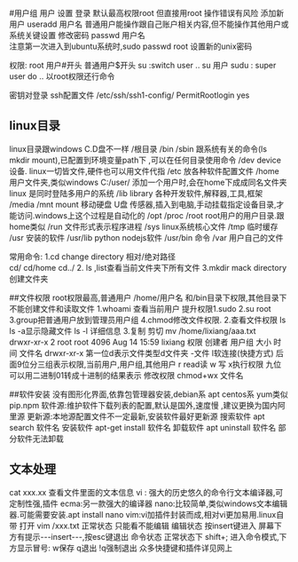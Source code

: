 #用户组  用户  设置  登录
默认最高权限root  但直接用root 操作错误有风险 
添加新用户  useradd  用户名    普通用户能操作跟自己账户相关内容,但不能操作其他用户或系统关键设置
修改密码  passwd  用户名  
注意第一次进入到ubuntu系统时,sudo passwd root  设置新的unix密码

权限:
root 用户#开头  普通用户$开头
su :switch user  ..   su  用户
sudu : super user do  ..   以root权限还行命令


密钥对登录
ssh配置文件  /etc/ssh/ssh1-config/  PermitRootlogin yes

## linux目录
linux目录跟windows  C.D盘不一样
/根目录
/bin  /sbin   跟系统有关的命令(ls mkdir mount),已配置到环境变量path下 ,可以在任何目录使用命令
/dev device 设备.   linux一切皆文件,硬件也可以用文件代指
/etc   放各种软件配置文件
/home  用户文件夹,类似windows C:/user/  添加一个用户时,会在home下成成同名文件夹
linux 是同时登陆多用户的系统
/lib library 各种开发软件,解释器,工具,框架
/media
/mnt  mount  移动硬盘 U盘  传感器,插入到电脑,手动挂载指定设备目录,才能访问.windows上这个过程是自动化的
/opt
/proc
/root   root用户的用户目录.跟home类似
/run  文件形式表示程序进程
/sys  linux系统核心文件
/tmp  临时缓存
/usr  安装的软件  /usr/lib python nodejs软件  /usr/bin  命令
/var 用户自己的文件

常用命令:
1.cd change directory 相对/绝对路径   
 cd/    cd/home  cd../
2. ls ,list查看当前文件夹下所有文件
3.mkdir  mack directory 创建文件夹

##文件权限
root权限最高,普通用户 /home/用户名  和/bin目录下权限,其他目录下不能创建文件和读取文件
1.whoami  查看当前用户
提升权限1.sudo  2.su root 3.group把普通用户放到管理员用户组  4.chmod修改文件权限.
2.查看文件权限  ls      ls -a显示隐藏文件   ls -l 详细信息
3.复制  剪切  mv  /home/lixiang/aaa.txt  
drwxr-xr-x  2 root root 4096 Aug 14 15:59 lixiang
权限           创建者 用户组  大小  时间     文件名
drwxr-xr-x
第一位d表示文件类型d文件夹   -文件  l软连接(快捷方式)
后面9位分三组表示权限,当前用户,用户组,其他用户  r read读 w 写  x执行权限 九位可以用二进制01转成十进制的结果表示
修改权限  chmod+wx 文件名

##软件安装
没有图形化界面,依靠包管理器安装,debian系  apt  centos系 yum类似pip.npm
软件源:维护软件下载列表的配置,默认是国外,速度慢 ,建议更换为国内阿里源
更新源:本地源配置文件不一定最新,安装软件最好更新源
搜索软件  apt search  软件名
安装软件  apt-get install 软件名
卸载软件  apt uninstall  软件名  部分软件无法卸载

## 文本处理
cat xxx.xx   查看文件里面的文本信息
vi : 强大的历史悠久的命令行文本编译器,可定制性强,插件
ecma:另一款强大的编译器
nano:比较简单,类似windows文本编辑器.可能需要安装.apt install nano
vim:vi加插件封装而成,相对vi更加易用.linux自带
     打开 vim /xxx.txt
     正常状态   只能看不能编辑
     编辑状态   按insert键进入 屏幕下方有提示---insert---,按esc键退出
     命令状态   正常状态下  shift+;  进入命令模式,下方显示冒号:  w保存  q退出 !q强制退出
     众多快捷键和插件详见网上